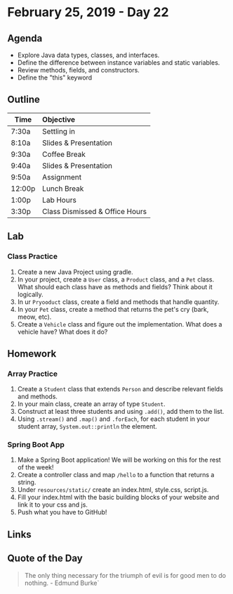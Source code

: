 # February 25, 2019 - Day 22


## Agenda
- Explore Java data types, classes, and interfaces. 
- Define the difference between instance variables and static variables. 
- Review methods, fields, and constructors. 
- Define the "this" keyword


## Outline

| Time   | Objective                        |
| -------|:---------------------------------|
| 7:30a  | Settling in                      |
| 8:10a  | Slides & Presentation            |
| 9:30a  | Coffee Break                     |
| 9:40a  | Slides & Presentation            |
| 9:50a  | Assignment                       |
| 12:00p | Lunch Break                      |
| 1:00p  | Lab Hours                        |
| 3:30p  | Class Dismissed & Office Hours   |


## Lab


### Class Practice

1. Create a new Java Project using gradle.
2. In your project, create a `User` class, a `Product` class, and a `Pet` class. What should each class have as methods and fields? Think about it logically. 
3. In ur `Pryooduct` class, create a field and methods that handle quantity. 
4. In your `Pet` class, create a method that returns the pet's cry (bark, meow, etc).
5. Create a `Vehicle` class and figure out the implementation. What does a vehicle have? What does it do? 


## Homework

### Array Practice 

1. Create a `Student` class that extends `Person` and describe relevant fields and methods. 
2. In your main class, create an array of type `Student`.
3. Construct at least three students and using `.add()`, add them to the list. 
4. Using `.stream()` and `.map()` and `.forEach`, for each student in your student array, `System.out::println` the element. 

### Spring Boot App 

1. Make a Spring Boot application! We will be working on this for the rest of the week!
2. Create a controller class and map `/hello` to a function that returns a string.
3. Under `resources/static/` create an index.html, style.css, script.js.
4. Fill your index.html with the basic building blocks of your website and link it to your css and js. 
5. Push what you have to GitHub!

## Links

## Quote of the Day 
>The only thing necessary for the triumph of evil is for good men to do
nothing. - Edmund Burke`
